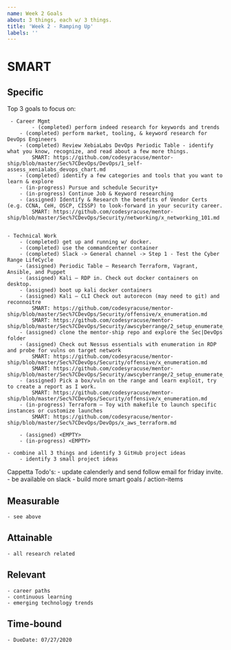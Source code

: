 ```yaml
---
name: Week 2 Goals
about: 3 things, each w/ 3 things.
title: 'Week 2 - Ramping Up'
labels: ''
---
```


# SMART
## Specific

Top 3 goals to focus on: 

	 - Career Mgmt
	        - (completed) perform indeed research for keywords and trends 
		- (completed) perform market, tooling, & keyword research for DevOps Engineers
		- (completed) Review XebiaLabs DevOps Periodic Table - identify what you know, recognize, and read about a few more things.
			SMART: https://github.com/codesyracuse/mentor-ship/blob/master/Sec%7CDevOps/DevOps/1_self-assess_xenialabs_devops_chart.md
		- (completed) identify a few categories and tools that you want to learn & explore
		- (in-progress) Pursue and schedule Security+
		- (in-progress) Continue Job & Keyword researching
		- (assigned) Identify & Research the benefits of Vendor Certs (e.g. CCNA, CeH, OSCP, CISSP) to look-forward in your security career.
			SMART: https://github.com/codesyracuse/mentor-ship/blob/master/Sec%7CDevOps/Security/networking/x_networking_101.md

		
	- Technical Work
		- (completed) get up and running w/ docker.
		- (completed) use the commandcenter container
		- (completed) Slack -> General channel -> Step 1 - Test the Cyber Range LifeCycle
		- (assigned) Periodic Table – Research Terraform, Vagrant, Ansible, and Puppet
		- (assigned) Kali – RDP in. Check out docker containers on desktop.
		- (assigned) boot up kali docker containers
		- (assigned) Kali – CLI Check out autorecon (may need to git) and reconnoitre
			SMART: https://github.com/codesyracuse/mentor-ship/blob/master/Sec%7CDevOps/Security/offensive/x_enumeration.md
			SMART: https://github.com/codesyracuse/mentor-ship/blob/master/Sec%7CDevOps/Security/awscyberrange/2_setup_enumerate_explot_recon.md
		- (assigned) clone the mentor-ship repo and explore the Sec|DevOps folder
		- (assigned) Check out Nessus essentials with enumeration in RDP and probe for vulns on target network 
			SMART: https://github.com/codesyracuse/mentor-ship/blob/master/Sec%7CDevOps/Security/offensive/x_enumeration.md
			SMART: https://github.com/codesyracuse/mentor-ship/blob/master/Sec%7CDevOps/Security/awscyberrange/2_setup_enumerate_explot_recon.md
		- (assigned) Pick a box/vuln on the range and learn exploit, try to create a report as I work.	
			SMART: https://github.com/codesyracuse/mentor-ship/blob/master/Sec%7CDevOps/Security/offensive/x_enumeration.md
		- (in-progress) Terraform – Toy with makefile to launch specific instances or customize launches 
			SMART: https://github.com/codesyracuse/mentor-ship/blob/master/Sec%7CDevOps/DevOps/x_aws_terraform.md

		- (assigned) <EMPTY>
		- (in-progress) <EMPTY>
		
    - combine all 3 things and identify 3 GitHub project ideas
		- identify 3 small project ideas 

Cappetta Todo's: 
    - update calenderly and send follow email for friday invite.
    - be available on slack
    - build more smart goals / action-items

## Measurable
    - see above 

## Attainable
    - all research related

## Relevant
    - career paths
    - continuous learning
    - emerging technology trends

## Time-bound
    - DueDate: 07/27/2020
